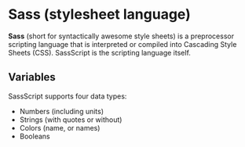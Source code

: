 # Sass (stylesheet language)

**Sass** (short for syntactically awesome style sheets) is a preprocessor scripting language that is interpreted or compiled into Cascading Style Sheets (CSS). SassScript is the scripting language itself.

## Variables

SassScript supports four data types:

* Numbers (including units)
* Strings (with quotes or without)
* Colors (name, or names)
* Booleans
